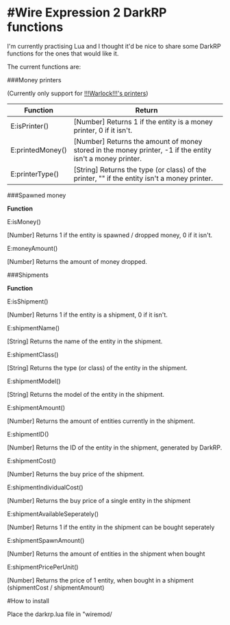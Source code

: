 #Wire Expression 2 DarkRP functions
====================================
I'm currently practising Lua and I thought it'd be nice to share some DarkRP functions for the ones that would like it.


The current functions are:

###Money printers

(Currently only support for [!!!Warlock!!!'s printers](http://steamcommunity.com/sharedfiles/filedetails/?id=105620182))

__Function__ | __Return__
------------- | -------------
E:isPrinter() | [Number] Returns 1 if the entity is a money printer, 0 if it isn't.
E:printedMoney() | [Number] Returns the amount of money stored in the money printer, -1 if the entity isn't a money printer.
E:printerType() | [String] Returns the type (or class) of the printer, "" if the entity isn't a money printer.

###Spawned money

__Function__

E:isMoney()

[Number] Returns 1 if the entity is spawned / dropped money, 0 if it isn't.


E:moneyAmount()

[Number] Returns the amount of money dropped.


###Shipments

__Function__

E:isShipment()

[Number] Returns 1 if the entity is a shipment, 0 if it isn't.


E:shipmentName()

[String] Returns the name of the entity in the shipment.


E:shipmentClass()

[String] Returns the type (or class) of the entity in the shipment.


E:shipmentModel()

[String] Returns the model of the entity in the shipment.


E:shipmentAmount()

[Number] Returns the amount of entities currently in the shipment.


E:shipmentID()

[Number] Returns the ID of the entity in the shipment, generated by DarkRP.


E:shipmentCost()

[Number] Returns the buy price of the shipment.


E:shipmentIndividualCost()

[Number] Returns the buy price of a single entity in the shipment


E:shipmentAvailableSeperately() 

[Number] Returns 1 if the entity in the shipment can be bought seperately


E:shipmentSpawnAmount()

[Number] Returns the amount of entities in the shipment when bought


E:shipmentPricePerUnit()

[Number] Returns the price of 1 entity, when bought in a shipment (shipmentCost / shipmentAmount)


#How to install

Place the darkrp.lua file in "wiremod/
